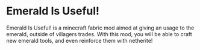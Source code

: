
# Emerald Is Useful!

Emerald Is Useful! is a minecraft fabric mod aimed at giving an usage to the emerald, outside of villagers trades. With this mod, you will be able to craft new emerald tools, and even reinforce them with netherite!

